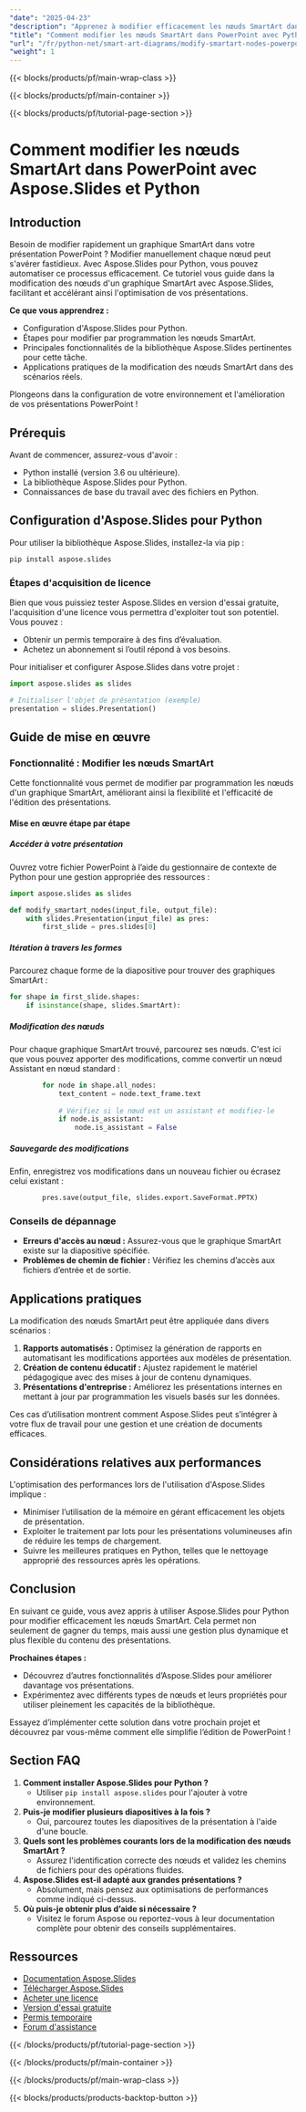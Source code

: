 ```yaml
---
"date": "2025-04-23"
"description": "Apprenez à modifier efficacement les nœuds SmartArt dans vos présentations PowerPoint avec Aspose.Slides pour Python. Ce tutoriel couvre la configuration, la mise en œuvre et les applications pratiques."
"title": "Comment modifier les nœuds SmartArt dans PowerPoint avec Python (Aspose.Slides)"
"url": "/fr/python-net/smart-art-diagrams/modify-smartart-nodes-powerpoint-python/"
"weight": 1
---
```


{{< blocks/products/pf/main-wrap-class >}}

{{< blocks/products/pf/main-container >}}

{{< blocks/products/pf/tutorial-page-section >}}
# Comment modifier les nœuds SmartArt dans PowerPoint avec Aspose.Slides et Python

## Introduction

Besoin de modifier rapidement un graphique SmartArt dans votre présentation PowerPoint ? Modifier manuellement chaque nœud peut s'avérer fastidieux. Avec Aspose.Slides pour Python, vous pouvez automatiser ce processus efficacement. Ce tutoriel vous guide dans la modification des nœuds d'un graphique SmartArt avec Aspose.Slides, facilitant et accélérant ainsi l'optimisation de vos présentations.

**Ce que vous apprendrez :**
- Configuration d'Aspose.Slides pour Python.
- Étapes pour modifier par programmation les nœuds SmartArt.
- Principales fonctionnalités de la bibliothèque Aspose.Slides pertinentes pour cette tâche.
- Applications pratiques de la modification des nœuds SmartArt dans des scénarios réels.

Plongeons dans la configuration de votre environnement et l'amélioration de vos présentations PowerPoint !

## Prérequis

Avant de commencer, assurez-vous d'avoir :
- Python installé (version 3.6 ou ultérieure).
- La bibliothèque Aspose.Slides pour Python.
- Connaissances de base du travail avec des fichiers en Python.

## Configuration d'Aspose.Slides pour Python

Pour utiliser la bibliothèque Aspose.Slides, installez-la via pip :

```bash
pip install aspose.slides
```

### Étapes d'acquisition de licence

Bien que vous puissiez tester Aspose.Slides en version d'essai gratuite, l'acquisition d'une licence vous permettra d'exploiter tout son potentiel. Vous pouvez :
- Obtenir un permis temporaire à des fins d’évaluation.
- Achetez un abonnement si l’outil répond à vos besoins.

Pour initialiser et configurer Aspose.Slides dans votre projet :

```python
import aspose.slides as slides

# Initialiser l'objet de présentation (exemple)
presentation = slides.Presentation()
```

## Guide de mise en œuvre

### Fonctionnalité : Modifier les nœuds SmartArt

Cette fonctionnalité vous permet de modifier par programmation les nœuds d'un graphique SmartArt, améliorant ainsi la flexibilité et l'efficacité de l'édition des présentations.

#### Mise en œuvre étape par étape

##### Accéder à votre présentation

Ouvrez votre fichier PowerPoint à l’aide du gestionnaire de contexte de Python pour une gestion appropriée des ressources :

```python
import aspose.slides as slides

def modify_smartart_nodes(input_file, output_file):
    with slides.Presentation(input_file) as pres:
        first_slide = pres.slides[0]
```

##### Itération à travers les formes

Parcourez chaque forme de la diapositive pour trouver des graphiques SmartArt :

```python
for shape in first_slide.shapes:
    if isinstance(shape, slides.SmartArt):
```

##### Modification des nœuds

Pour chaque graphique SmartArt trouvé, parcourez ses nœuds. C'est ici que vous pouvez apporter des modifications, comme convertir un nœud Assistant en nœud standard :

```python
        for node in shape.all_nodes:
            text_content = node.text_frame.text
            
            # Vérifiez si le nœud est un assistant et modifiez-le
            if node.is_assistant:
                node.is_assistant = False
```

##### Sauvegarde des modifications

Enfin, enregistrez vos modifications dans un nouveau fichier ou écrasez celui existant :

```python
        pres.save(output_file, slides.export.SaveFormat.PPTX)
```

### Conseils de dépannage

- **Erreurs d'accès au nœud :** Assurez-vous que le graphique SmartArt existe sur la diapositive spécifiée.
- **Problèmes de chemin de fichier :** Vérifiez les chemins d’accès aux fichiers d’entrée et de sortie.

## Applications pratiques

La modification des nœuds SmartArt peut être appliquée dans divers scénarios :
1. **Rapports automatisés :** Optimisez la génération de rapports en automatisant les modifications apportées aux modèles de présentation.
2. **Création de contenu éducatif :** Ajustez rapidement le matériel pédagogique avec des mises à jour de contenu dynamiques.
3. **Présentations d'entreprise :** Améliorez les présentations internes en mettant à jour par programmation les visuels basés sur les données.

Ces cas d’utilisation montrent comment Aspose.Slides peut s’intégrer à votre flux de travail pour une gestion et une création de documents efficaces.

## Considérations relatives aux performances

L'optimisation des performances lors de l'utilisation d'Aspose.Slides implique :
- Minimiser l’utilisation de la mémoire en gérant efficacement les objets de présentation.
- Exploiter le traitement par lots pour les présentations volumineuses afin de réduire les temps de chargement.
- Suivre les meilleures pratiques en Python, telles que le nettoyage approprié des ressources après les opérations.

## Conclusion

En suivant ce guide, vous avez appris à utiliser Aspose.Slides pour Python pour modifier efficacement les nœuds SmartArt. Cela permet non seulement de gagner du temps, mais aussi une gestion plus dynamique et plus flexible du contenu des présentations.

**Prochaines étapes :**
- Découvrez d’autres fonctionnalités d’Aspose.Slides pour améliorer davantage vos présentations.
- Expérimentez avec différents types de nœuds et leurs propriétés pour utiliser pleinement les capacités de la bibliothèque.

Essayez d’implémenter cette solution dans votre prochain projet et découvrez par vous-même comment elle simplifie l’édition de PowerPoint !

## Section FAQ

1. **Comment installer Aspose.Slides pour Python ?**
   - Utiliser `pip install aspose.slides` pour l'ajouter à votre environnement.
2. **Puis-je modifier plusieurs diapositives à la fois ?**
   - Oui, parcourez toutes les diapositives de la présentation à l'aide d'une boucle.
3. **Quels sont les problèmes courants lors de la modification des nœuds SmartArt ?**
   - Assurez l'identification correcte des nœuds et validez les chemins de fichiers pour des opérations fluides.
4. **Aspose.Slides est-il adapté aux grandes présentations ?**
   - Absolument, mais pensez aux optimisations de performances comme indiqué ci-dessus.
5. **Où puis-je obtenir plus d’aide si nécessaire ?**
   - Visitez le forum Aspose ou reportez-vous à leur documentation complète pour obtenir des conseils supplémentaires.

## Ressources

- [Documentation Aspose.Slides](https://reference.aspose.com/slides/python-net/)
- [Télécharger Aspose.Slides](https://releases.aspose.com/slides/python-net/)
- [Acheter une licence](https://purchase.aspose.com/buy)
- [Version d'essai gratuite](https://releases.aspose.com/slides/python-net/)
- [Permis temporaire](https://purchase.aspose.com/temporary-license/)
- [Forum d'assistance](https://forum.aspose.com/c/slides/11)

{{< /blocks/products/pf/tutorial-page-section >}}

{{< /blocks/products/pf/main-container >}}

{{< /blocks/products/pf/main-wrap-class >}}

{{< blocks/products/products-backtop-button >}}